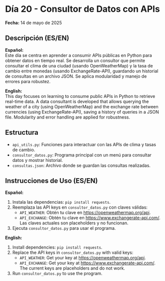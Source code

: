 # Día 20 - Consultor de Datos con APIs

**Fecha:** 14 de mayo de 2025

## Descripción (ES/EN)

**Español:**  
Este día se centra en aprender a consumir APIs públicas en Python para obtener datos en tiempo real. Se desarrolla un consultor que permite consultar el clima de una ciudad (usando OpenWeatherMap) y la tasa de cambio entre monedas (usando ExchangeRate-API), guardando un historial de consultas en un archivo JSON. Se aplica modularidad y manejo de errores para robustez.  

**English:**  
This day focuses on learning to consume public APIs in Python to retrieve real-time data. A data consultant is developed that allows querying the weather of a city (using OpenWeatherMap) and the exchange rate between currencies (using ExchangeRate-API), saving a history of queries in a JSON file. Modularity and error handling are applied for robustness.

## Estructura

- `api_utils.py`: Funciones para interactuar con las APIs de clima y tasas de cambio.
- `consultor_datos.py`: Programa principal con un menú para consultar datos y mostrar historial.
- `consultas.json`: Archivo donde se guardan las consultas realizadas.

## Instrucciones de Uso (ES/EN)

**Español:**  
1. Instala las dependencias: `pip install requests`.  
2. Reemplaza las API keys en `consultor_datos.py` con claves válidas:  
   - `API_WEATHER`: Obtén tu clave en https://openweathermap.org/api.  
   - `API_EXCHANGE`: Obtén tu clave en https://www.exchangerate-api.com/.  
   Las claves actuales son placeholders y no funcionan.  
3. Ejecuta `consultor_datos.py` para usar el programa.

**English:**  
1. Install dependencies: `pip install requests`.  
2. Replace the API keys in `consultor_datos.py` with valid keys:  
   - `API_WEATHER`: Get your key at https://openweathermap.org/api.  
   - `API_EXCHANGE`: Get your key at https://www.exchangerate-api.com/.  
   The current keys are placeholders and do not work.  
3. Run `consultor_datos.py` to use the program.